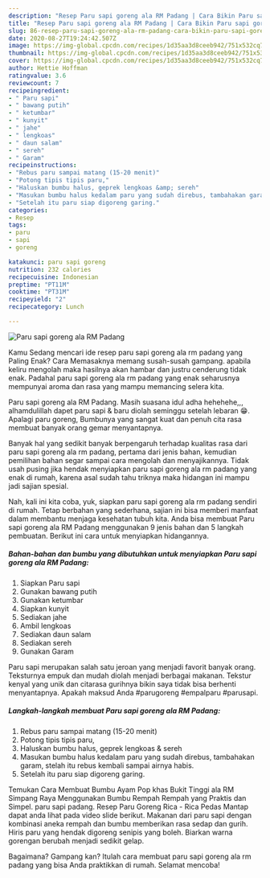```yaml
---
description: "Resep Paru sapi goreng ala RM Padang | Cara Bikin Paru sapi goreng ala RM Padang Yang Enak Dan Mudah"
title: "Resep Paru sapi goreng ala RM Padang | Cara Bikin Paru sapi goreng ala RM Padang Yang Enak Dan Mudah"
slug: 86-resep-paru-sapi-goreng-ala-rm-padang-cara-bikin-paru-sapi-goreng-ala-rm-padang-yang-enak-dan-mudah
date: 2020-08-27T19:24:42.507Z
image: https://img-global.cpcdn.com/recipes/1d35aa3d8ceeb942/751x532cq70/paru-sapi-goreng-ala-rm-padang-foto-resep-utama.jpg
thumbnail: https://img-global.cpcdn.com/recipes/1d35aa3d8ceeb942/751x532cq70/paru-sapi-goreng-ala-rm-padang-foto-resep-utama.jpg
cover: https://img-global.cpcdn.com/recipes/1d35aa3d8ceeb942/751x532cq70/paru-sapi-goreng-ala-rm-padang-foto-resep-utama.jpg
author: Hettie Hoffman
ratingvalue: 3.6
reviewcount: 7
recipeingredient:
- " Paru sapi"
- " bawang putih"
- " ketumbar"
- " kunyit"
- " jahe"
- " lengkoas"
- " daun salam"
- " sereh"
- " Garam"
recipeinstructions:
- "Rebus paru sampai matang (15-20 menit)"
- "Potong tipis tipis paru,"
- "Haluskan bumbu halus, geprek lengkoas &amp; sereh"
- "Masukan bumbu halus kedalam paru yang sudah direbus, tambahakan garam, stelah itu rebus kembali sampai airnya habis."
- "Setelah itu paru siap digoreng garing."
categories:
- Resep
tags:
- paru
- sapi
- goreng

katakunci: paru sapi goreng 
nutrition: 232 calories
recipecuisine: Indonesian
preptime: "PT11M"
cooktime: "PT31M"
recipeyield: "2"
recipecategory: Lunch

---
```



![Paru sapi goreng ala RM Padang](https://img-global.cpcdn.com/recipes/1d35aa3d8ceeb942/751x532cq70/paru-sapi-goreng-ala-rm-padang-foto-resep-utama.jpg)

Kamu Sedang mencari ide resep paru sapi goreng ala rm padang yang Paling Enak? Cara Memasaknya memang susah-susah gampang. apabila keliru mengolah maka hasilnya akan hambar dan justru cenderung tidak enak. Padahal paru sapi goreng ala rm padang yang enak seharusnya mempunyai aroma dan rasa yang mampu memancing selera kita.

Paru sapi goreng ala RM Padang. Masih suasana idul adha hehehehe,,, alhamdulillah dapet paru sapi &amp; baru diolah seminggu setelah lebaran 😁. Apalagi paru goreng, Bumbunya yang sangat kuat dan penuh cita rasa membuat banyak orang gemar menyantapnya.

Banyak hal yang sedikit banyak berpengaruh terhadap kualitas rasa dari paru sapi goreng ala rm padang, pertama dari jenis bahan, kemudian pemilihan bahan segar sampai cara mengolah dan menyajikannya. Tidak usah pusing jika hendak menyiapkan paru sapi goreng ala rm padang yang enak di rumah, karena asal sudah tahu triknya maka hidangan ini mampu jadi sajian spesial.


Nah, kali ini kita coba, yuk, siapkan paru sapi goreng ala rm padang sendiri di rumah. Tetap berbahan yang sederhana, sajian ini bisa memberi manfaat dalam membantu menjaga kesehatan tubuh kita. Anda bisa membuat Paru sapi goreng ala RM Padang menggunakan 9 jenis bahan dan 5 langkah pembuatan. Berikut ini cara untuk menyiapkan hidangannya.

<!--inarticleads1-->

##### Bahan-bahan dan bumbu yang dibutuhkan untuk menyiapkan Paru sapi goreng ala RM Padang:

1. Siapkan  Paru sapi
1. Gunakan  bawang putih
1. Gunakan  ketumbar
1. Siapkan  kunyit
1. Sediakan  jahe
1. Ambil  lengkoas
1. Sediakan  daun salam
1. Sediakan  sereh
1. Gunakan  Garam


Paru sapi merupakan salah satu jeroan yang menjadi favorit banyak orang. Teksturnya empuk dan mudah diolah menjadi berbagai makanan. Tekstur kenyal yang unik dan citarasa gurihnya bikin saya tidak bisa berhenti menyantapnya. Apakah maksud Anda #parugoreng #empalparu #parusapi. 

<!--inarticleads2-->

##### Langkah-langkah membuat Paru sapi goreng ala RM Padang:

1. Rebus paru sampai matang (15-20 menit)
1. Potong tipis tipis paru,
1. Haluskan bumbu halus, geprek lengkoas &amp; sereh
1. Masukan bumbu halus kedalam paru yang sudah direbus, tambahakan garam, stelah itu rebus kembali sampai airnya habis.
1. Setelah itu paru siap digoreng garing.


Temukan Cara Membuat Bumbu Ayam Pop khas Bukit Tinggi ala RM Simpang Raya Menggunakan Bumbu Rempah Rempah yang Praktis dan Simpel. paru sapi padang. Resep Paru Goreng Rica - Rica Pedas Mantap dapat anda lihat pada video slide berikut. Makanan dari paru sapi dengan kombinasi aneka rempah dan bumbu memberikan rasa sedap dan gurih. Hiris paru yang hendak digoreng senipis yang boleh. Biarkan warna gorengan berubah menjadi sedikit gelap. 

Bagaimana? Gampang kan? Itulah cara membuat paru sapi goreng ala rm padang yang bisa Anda praktikkan di rumah. Selamat mencoba!
